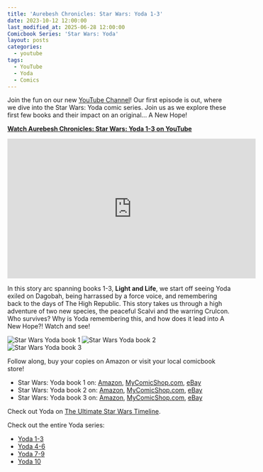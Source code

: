 ```yaml
---
title: 'Aurebesh Chronicles: Star Wars: Yoda 1-3'
date: 2023-10-12 12:00:00
last_modified_at: 2025-06-28 12:00:00
Comicbook Series: 'Star Wars: Yoda'
layout: posts
categories:
  - youtube
tags:
  - YouTube
  - Yoda
  - Comics
---
```


Join the fun on our new [YouTube Channel](https://www.youtube.com/watch?v=6KbqUh7fAgY&t=22s&ab_channel=AurebeshFiles)! Our first episode is out, where we dive into the Star Wars: Yoda comic series. Join us as we explore these first few books and their impact on an original... A New Hope!

<a href="https://www.youtube.com/watch?v=6KbqUh7fAgY&t=22s&ab_channel=AurebeshFiles" target="_blank">**Watch Aurebesh Chronicles: Star Wars: Yoda 1-3 on YouTube**</a>

<iframe width="560" height="315" src="https://www.youtube.com/embed/6KbqUh7fAgY?si=aGQTlNlyqQTDUFyx" title="YouTube video player" frameborder="0" allow="accelerometer; autoplay; clipboard-write; encrypted-media; gyroscope; picture-in-picture; web-share" allowfullscreen></iframe>

In this story arc spanning books 1-3, **Light and Life**, we start off seeing Yoda exiled on Dagobah, being harrassed by a force voice, and remembering back to the days of The High Republic. This story takes us through a high adventure of two new species, the peaceful Scalvi and the warring Crulcon. Who survives? Why is Yoda remembering this, and how does it lead into A New Hope?! Watch and see! 

<img src="{{'comics/star wars yoda/star_wars_yoda1.jpg' | relative_url }}" class="comicbook" alt="Star Wars Yoda book 1" />
<img src="{{ 'comics/star wars yoda/star_wars_yoda2.jpg' | relative_url }}" class="comicbook" alt="Star Wars Yoda book 2" />
<img src="{{ 'comics/star wars yoda/star_wars_yoda3.jpg' | relative_url }}" class="comicbook" alt="Star Wars Yoda book 3"/>

Follow along, buy your copies on Amazon or visit your local comicbook store!
* Star Wars: Yoda book 1 on: <a href="https://amzn.to/46OlHZB" target="_blank">Amazon</a>, <a href="https://www.mycomicshop.com/search?TID=57126621&AffID=2026649P01" target="_blank">MyComicShop.com</a>, <a href="https://ebay.us/f4B2hU" target="_blank">eBay</a>
* Star Wars: Yoda book 2 on: <a href="https://amzn.to/48SXIdG" target="_blank">Amazon</a>, <a href="https://www.mycomicshop.com/search?TID=57126621&AffID=2026649P01" target="_blank">MyComicShop.com</a>, <a href="https://ebay.us/lV5NKo" target="_blank">eBay</a>
* Star Wars: Yoda book 3 on: <a href="https://amzn.to/3PZptsv" target="_blank">Amazon</a>, <a href="https://www.mycomicshop.com/search?TID=57126621&AffID=2026649P01" target="_blank">MyComicShop.com</a>, <a href="https://ebay.us/X7DVV7" target="_blank">eBay</a>

Check out Yoda on [The Ultimate Star Wars Timeline](https://timeline.starwars.guide/character/Yoda?year=0).

Check out the entire Yoda series:
* <a href="/2023/10/12/aurebesh-chronicles-star-wars-yoda-1-3.html">Yoda 1-3</a>
* <a href="/2023/10/23/aurebesh-chronicles-star-wars-yoda-4-6.html">Yoda 4-6</a>
* <a href="/2023/12/16/aurebesh-chronicles-star-wars-yoda-7-9.html">Yoda 7-9</a>
* <a href="/2024/03/23/aurebesh-chronicles-star-wars-yoda-10.html">Yoda 10</a>
